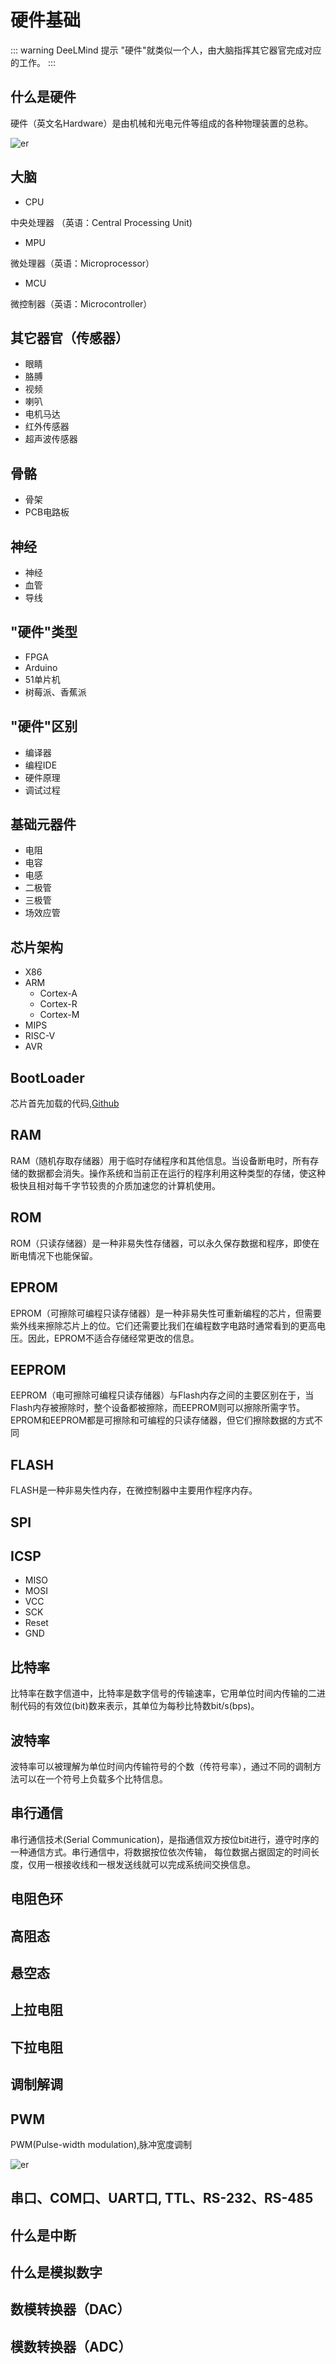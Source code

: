 # 硬件基础

::: warning DeeLMind 提示
"硬件"就类似一个人，由大脑指挥其它器官完成对应的工作。
:::

<DocsAD/>

<DocsAD/>

<DocsAD/>

## 什么是硬件
硬件（英文名Hardware）是由机械和光电元件等组成的各种物理装置的总称。

![er](/imgs/hardware/hardware.png)

## 大脑

* CPU

中央处理器 （英语：Central Processing Unit)

* MPU

微处理器（英语：Microprocessor）

* MCU

微控制器（英语：Microcontroller）


## 其它器官（传感器）

* 眼睛
* 胳膊
* 视频
* 喇叭
* 电机马达
* 红外传感器
* 超声波传感器

## 骨骼

* 骨架
* PCB电路板

## 神经

* 神经
* 血管
* 导线

## "硬件"类型

* FPGA
* Arduino
* 51单片机
* 树莓派、香蕉派

## "硬件"区别

* 编译器
* 编程IDE
* 硬件原理
* 调试过程

## 基础元器件

* 电阻
* 电容
* 电感
* 二极管
* 三极管
* 场效应管

## 芯片架构

* X86
* ARM
    * Cortex-A
    * Cortex-R
    * Cortex-M
* MIPS
* RISC-V
* AVR

## BootLoader
芯片首先加载的代码,[Github](https://github.com/arduino/ArduinoCore-avr/tree/master/bootloaders)

## RAM
RAM（随机存取存储器）用于临时存储程序和其他信息。当设备断电时，所有存储的数据都会消失。操作系统和当前正在运行的程序利用这种类型的存储，使这种极快且相对每千字节较贵的介质加速您的计算机使用。

## ROM
ROM（只读存储器）是一种非易失性存储器，可以永久保存数据和程序，即使在断电情况下也能保留。

## EPROM
EPROM（可擦除可编程只读存储器）是一种非易失性可重新编程的芯片，但需要紫外线来擦除芯片上的位。它们还需要比我们在编程数字电路时通常看到的更高电压。因此，EPROM不适合存储经常更改的信息。

## EEPROM
EEPROM（电可擦除可编程只读存储器）与Flash内存之间的主要区别在于，当Flash内存被擦除时，整个设备都被擦除，而EEPROM则可以擦除所需字节。EPROM和EEPROM都是可擦除和可编程的只读存储器，但它们擦除数据的方式不同

## FLASH
FLASH是一种非易失性内存，在微控制器中主要用作程序内存。

## SPI

## ICSP
* MISO
* MOSI
* VCC
* SCK	
* Reset
* GND

## 比特率

比特率在数字信道中，比特率是数字信号的传输速率，它用单位时间内传输的二进制代码的有效位(bit)数来表示，其单位为每秒比特数bit/s(bps)。

## 波特率
波特率可以被理解为单位时间内传输符号的个数（传符号率），通过不同的调制方法可以在一个符号上负载多个比特信息。

## 串行通信

串行通信技术(Serial Communication)，是指通信双方按位bit进行，遵守时序的一种通信方式。串行通信中，将数据按位依次传输， 每位数据占据固定的时间长度，仅用一根接收线和一根发送线就可以完成系统间交换信息。

## 电阻色环

## 高阻态

## 悬空态

## 上拉电阻

## 下拉电阻

## 调制解调

## PWM
PWM(Pulse-width modulation),脉冲宽度调制

![er](/imgs/hardware/pwm.jpg)

## 串口、COM口、UART口, TTL、RS-232、RS-485

## 什么是中断

## 什么是模拟数字

## 数模转换器（DAC）

## 模数转换器（ADC）